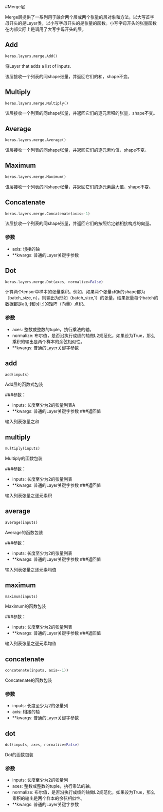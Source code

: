#Merge层

Merge层提供了一系列用于融合两个层或两个张量的层对象和方法。以大写首字母开头的是Layer类，以小写字母开头的是张量的函数。小写字母开头的张量函数在内部实际上是调用了大写字母开头的层。

## Add
```python
keras.layers.merge.Add()
```
将Layer that adds a list of inputs.

该层接收一个列表的同shape张量，并返回它们的和，shape不变。

## Multiply
```python
keras.layers.merge.Multiply()
```
该层接收一个列表的同shape张量，并返回它们的逐元素积的张量，shape不变。

## Average
```python
keras.layers.merge.Average()
```
该层接收一个列表的同shape张量，并返回它们的逐元素均值，shape不变。


## Maximum
```python
keras.layers.merge.Maximum()
```
该层接收一个列表的同shape张量，并返回它们的逐元素最大值，shape不变。

## Concatenate
```python
keras.layers.merge.Concatenate(axis=-1)
```
该层接收一个列表的同shape张量，并返回它们的按照给定轴相接构成的向量。

### 参数

* axis: 想接的轴
* **kwargs: 普通的Layer关键字参数

## Dot
```python
keras.layers.merge.Dot(axes, normalize=False)
```
计算两个tensor中样本的张量乘积。例如，如果两个张量```a```和```b```的shape都为（batch_size, n），则输出为形如（batch_size,1）的张量，结果张量每个batch的数据都是a[i,:]和b[i,:]的矩阵（向量）点积。


### 参数

* axes: 整数或整数的tuple，执行乘法的轴。
* normalize: 布尔值，是否沿执行成绩的轴做L2规范化，如果设为True，那么乘积的输出是两个样本的余弦相似性。
* **kwargs: 普通的Layer关键字参数


## add
```python
add(inputs)
```
Add层的函数式包装

###参数：

* inputs: 长度至少为2的张量列表A
* **kwargs: 普通的Layer关键字参数
###返回值

输入列表张量之和

## multiply
```python
multiply(inputs)
```
Multiply的函数包装

###参数：

* inputs: 长度至少为2的张量列表
* **kwargs: 普通的Layer关键字参数
###返回值

输入列表张量之逐元素积

## average
```python
average(inputs)
```
Average的函数包装

###参数：

* inputs: 长度至少为2的张量列表
* **kwargs: 普通的Layer关键字参数
###返回值

输入列表张量之逐元素均值

## maximum
```python
maximum(inputs)
```
Maximum的函数包装

###参数：

* inputs: 长度至少为2的张量列表
* **kwargs: 普通的Layer关键字参数
###返回值

输入列表张量之逐元素均值


## concatenate
```python
concatenate(inputs, axis=-1))
```
Concatenate的函数包装

### 参数
* inputs: 长度至少为2的张量列
* axis: 相接的轴
* **kwargs: 普通的Layer关键字参数

## dot
```python
dot(inputs, axes, normalize=False)
```
Dot的函数包装


### 参数
* inputs: 长度至少为2的张量列
* axes: 整数或整数的tuple，执行乘法的轴。
* normalize: 布尔值，是否沿执行成绩的轴做L2规范化，如果设为True，那么乘积的输出是两个样本的余弦相似性。
* **kwargs: 普通的Layer关键字参数
